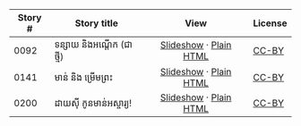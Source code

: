 Story # | Story title | View | License
-------- | -----------  |:-------:| -------
0092 | ទន្សាយ និងអណ្ដើក (ជាថ្មី) | <a href="https://global-asp.github.io/stories/km/0092_ទន្សាយ-និងអណ្ដើក-ជាថ្មី_slides.html" target="_blank">Slideshow</a> · [Plain HTML](https://global-asp.github.io/stories/km/0092_ទន្សាយ-និងអណ្ដើក-ជាថ្មី.html) | [CC-BY](https://creativecommons.org/licenses/by/3.0/)
0141 | មាន់ និង ម្រើមព្រះ | <a href="https://global-asp.github.io/stories/km/0141_មាន់-និង-ម្រើមព្រះ_slides.html" target="_blank">Slideshow</a> · [Plain HTML](https://global-asp.github.io/stories/km/0141_មាន់-និង-ម្រើមព្រះ.html) | [CC-BY](https://creativecommons.org/licenses/by/3.0/)
0200 | ដាយស៊ី កូនមាន់អស្ចារ្យ! | <a href="https://global-asp.github.io/stories/km/0200_ដាយស៊ី-កូនមាន់អស្ចារ្យ_slides.html" target="_blank">Slideshow</a> · [Plain HTML](https://global-asp.github.io/stories/km/0200_ដាយស៊ី-កូនមាន់អស្ចារ្យ.html) | [CC-BY](https://creativecommons.org/licenses/by/3.0/)
